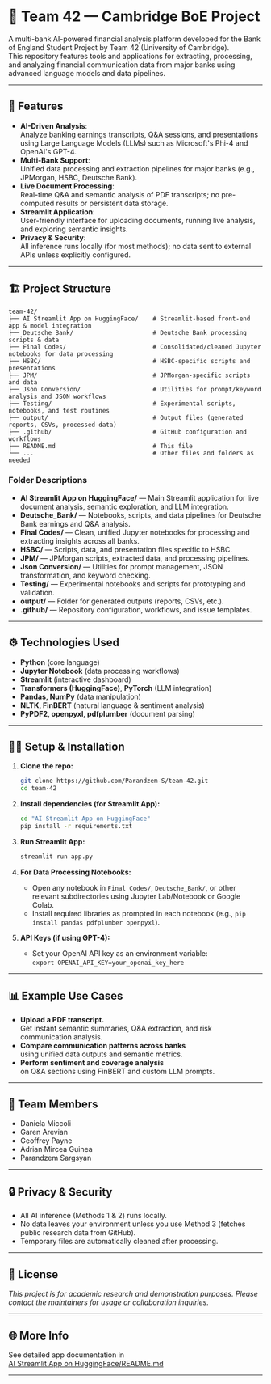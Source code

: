 # 🏦 Team 42 — Cambridge BoE Project

A multi-bank AI-powered financial analysis platform developed for the Bank of England Student Project by Team 42 (University of Cambridge).  
This repository features tools and applications for extracting, processing, and analyzing financial communication data from major banks using advanced language models and data pipelines.

---

## 🚀 Features

- **AI-Driven Analysis**:  
  Analyze banking earnings transcripts, Q&A sessions, and presentations using Large Language Models (LLMs) such as Microsoft's Phi-4 and OpenAI's GPT-4.
- **Multi-Bank Support**:  
  Unified data processing and extraction pipelines for major banks (e.g., JPMorgan, HSBC, Deutsche Bank).
- **Live Document Processing**:  
  Real-time Q&A and semantic analysis of PDF transcripts; no pre-computed results or persistent data storage.
- **Streamlit Application**:  
  User-friendly interface for uploading documents, running live analysis, and exploring semantic insights.
- **Privacy & Security**:  
  All inference runs locally (for most methods); no data sent to external APIs unless explicitly configured.

---

## 🏗️ Project Structure

```
team-42/
├── AI Streamlit App on HuggingFace/    # Streamlit-based front-end app & model integration
├── Deutsche_Bank/                      # Deutsche Bank processing scripts & data
├── Final Codes/                        # Consolidated/cleaned Jupyter notebooks for data processing
├── HSBC/                               # HSBC-specific scripts and presentations
├── JPM/                                # JPMorgan-specific scripts and data
├── Json Conversion/                    # Utilities for prompt/keyword analysis and JSON workflows
├── Testing/                            # Experimental scripts, notebooks, and test routines
├── output/                             # Output files (generated reports, CSVs, processed data)
├── .github/                            # GitHub configuration and workflows
├── README.md                           # This file
└── ...                                 # Other files and folders as needed
```

### Folder Descriptions

- **AI Streamlit App on HuggingFace/** — Main Streamlit application for live document analysis, semantic exploration, and LLM integration.
- **Deutsche_Bank/** — Notebooks, scripts, and data pipelines for Deutsche Bank earnings and Q&A analysis.
- **Final Codes/** — Clean, unified Jupyter notebooks for processing and extracting insights across all banks.
- **HSBC/** — Scripts, data, and presentation files specific to HSBC.
- **JPM/** — JPMorgan scripts, extracted data, and processing pipelines.
- **Json Conversion/** — Utilities for prompt management, JSON transformation, and keyword checking.
- **Testing/** — Experimental notebooks and scripts for prototyping and validation.
- **output/** — Folder for generated outputs (reports, CSVs, etc.).
- **.github/** — Repository configuration, workflows, and issue templates.

---

## ⚙️ Technologies Used

- **Python** (core language)
- **Jupyter Notebook** (data processing workflows)
- **Streamlit** (interactive dashboard)
- **Transformers (HuggingFace)**, **PyTorch** (LLM integration)
- **Pandas, NumPy** (data manipulation)
- **NLTK, FinBERT** (natural language & sentiment analysis)
- **PyPDF2, openpyxl, pdfplumber** (document parsing)

---

## 🧑‍💻 Setup & Installation

1. **Clone the repo:**
   ```bash
   git clone https://github.com/Parandzem-S/team-42.git
   cd team-42
   ```

2. **Install dependencies (for Streamlit App):**
   ```bash
   cd "AI Streamlit App on HuggingFace"
   pip install -r requirements.txt
   ```

3. **Run Streamlit App:**
   ```bash
   streamlit run app.py
   ```

4. **For Data Processing Notebooks:**
   - Open any notebook in `Final Codes/`, `Deutsche_Bank/`, or other relevant subdirectories using Jupyter Lab/Notebook or Google Colab.
   - Install required libraries as prompted in each notebook (e.g., `pip install pandas pdfplumber openpyxl`).

5. **API Keys (if using GPT-4):**
   - Set your OpenAI API key as an environment variable:  
     `export OPENAI_API_KEY=your_openai_key_here`

---

## 📊 Example Use Cases

- **Upload a PDF transcript.**  
  Get instant semantic summaries, Q&A extraction, and risk communication analysis.
- **Compare communication patterns across banks**  
  using unified data outputs and semantic metrics.
- **Perform sentiment and coverage analysis**  
  on Q&A sections using FinBERT and custom LLM prompts.

---

## 👥 Team Members

- Daniela Miccoli
- Garen Arevian
- Geoffrey Payne
- Adrian Mircea Guinea
- Parandzem Sargsyan

---

## 🔒 Privacy & Security

- All AI inference (Methods 1 & 2) runs locally.
- No data leaves your environment unless you use Method 3 (fetches public research data from GitHub).
- Temporary files are automatically cleaned after processing.

---

## 📄 License

_This project is for academic research and demonstration purposes. Please contact the maintainers for usage or collaboration inquiries._

---

## 🌐 More Info

See detailed app documentation in  
[AI Streamlit App on HuggingFace/README.md](AI%20Streamlit%20App%20on%20HuggingFace/README.md)

---
